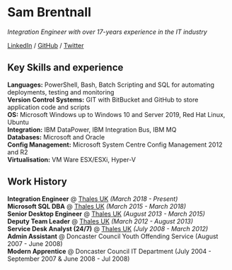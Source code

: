 # Sam Brentnall

_Integration Engineer with over 17-years experience in the IT industry_  

[LinkedIn](https://www.linkedin.com/in/sam-brentnall-749379aa/) / [GitHub](https://github.com/sambrentnall/) / [Twitter](https://twitter.com/sambrentnall/)

## Key Skills and experience
**Languages:** PowerShell, Bash, Batch Scripting and SQL for automating deployments, testing and monitoring  
**Version Control Systems:** GIT with BitBucket and GitHub to store application code and scripts  
**OS:** Microsoft Windows up to Windows 10 and Server 2019, Red Hat Linux, Ubuntu  
**Integration:** IBM DataPower, IBM Integration Bus, IBM MQ  
**Databases:** Microsoft and Oracle  
**Config Management:** Microsoft System Centre Config Management 2012 and R2  
**Virtualisation:** VM Ware ESX/ESXi, Hyper-V  

## Work History
**Integration Engineer** @ [Thales UK](https://www.thalesgroup.com/en) _(March 2018 - Present)_ <br>
**Microsoft SQL DBA** @ [Thales UK](https://www.thalesgroup.com/en) _(March 2015 - March 2018)_ <br>
**Senior Desktop Engineer** @ [Thales UK](https://www.thalesgroup.com/en) _(August 2013 - March 2015)_ <br>
**Deputy Team Leader** @ [Thales UK](https://www.thalesgroup.com/en) _(March 2012 - August 2013)_ <br>
**Service Desk Analyst (24/7)** @ [Thales UK](https://www.thalesgroup.com/en) _(July 2008 - March 2012)_ <br>
**Admin Assistant** @ Doncaster Council Youth Offending Service (August 2007 - June 2008) <br>
**Modern Apprentice** @ Doncaster Council IT Department (July 2004 - September 2007 & June 2008 - Jul 2008) <br>

